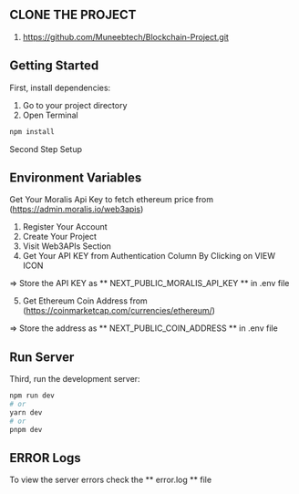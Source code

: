 ## CLONE THE PROJECT

1) https://github.com/Muneebtech/Blockchain-Project.git

## Getting Started

First, install dependencies:

1) Go to your project directory
2) Open Terminal
 
```bash
npm install
```

Second Step Setup

## Environment Variables

Get Your Moralis Api Key to fetch ethereum price from (https://admin.moralis.io/web3apis)
1) Register Your Account
2) Create Your Project
3) Visit Web3APIs Section
4) Get Your API KEY from Authentication Column By Clicking on VIEW ICON 

=> Store the API KEY as ** NEXT_PUBLIC_MORALIS_API_KEY ** in .env file

5) Get Ethereum Coin Address from (https://coinmarketcap.com/currencies/ethereum/)

=> Store the address as ** NEXT_PUBLIC_COIN_ADDRESS ** in .env file

## Run Server

Third, run the development server:

```bash
npm run dev
# or
yarn dev
# or
pnpm dev
```

## ERROR Logs

To view the server errors check the ** error.log ** file
